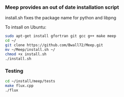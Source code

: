 ### Meep provides an out of date installation script
install.sh fixes the package name for python and libpng

To intsall on Ubuntu:

```bash
sudo apt-get install gfortran git gcc g++ make meep
cd ~/ 
git clone https://github.com/Bwall72/Meep.git
mv ~/Meep/install.sh ~/
chmod +x install.sh
./install.sh
```

### Testing
```bash
cd ~/install/meep/tests
make flux.cpp
./flux
```
